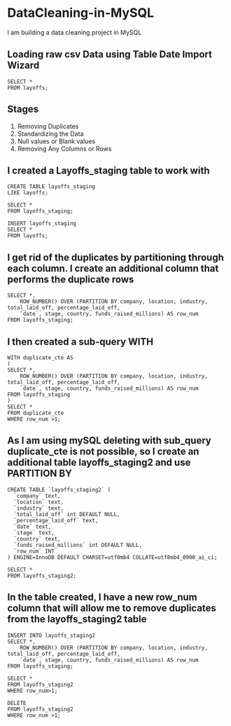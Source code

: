 # DataCleaning-in-MySQL
I am building a data cleaning project in MySQL

## Loading raw csv Data using Table Date Import Wizard

```
SELECT *
FROM layoffs;
```
## Stages 
  1. Removing Duplicates 
  2. Standardizing the Data 
  3. Null values or Blank values 
  4. Removing Any Columns or Rows

## I created a Layoffs_staging table to work with

```
CREATE TABLE layoffs_staging
LIKE layoffs;

SELECT *
FROM layoffs_staging;

INSERT layoffs_staging
SELECT *
FROM layoffs;
```
## I get rid of the duplicates by partitioning through each column. I create an additional column that performs the duplicate rows

```
SELECT *,
	ROW_NUMBER() OVER (PARTITION BY company, location, industry, total_laid_off, percentage_laid_off, 
    `date`, stage, country, funds_raised_millions) AS row_num
FROM layoffs_staging;
```

## I then created a sub-query WITH

```
WITH duplicate_cte AS 
(
SELECT *,
	ROW_NUMBER() OVER (PARTITION BY company, location, industry, total_laid_off, percentage_laid_off, 
    `date`, stage, country, funds_raised_millions) AS row_num
FROM layoffs_staging
)
SELECT *
FROM duplicate_cte
WHERE row_num >1;
```
## As I am using mySQL deleting with sub_query duplicate_cte is not possible, so I create an additional table layoffs_staging2 and use PARTITION BY 

```
CREATE TABLE `layoffs_staging2` (
  `company` text,
  `location` text,
  `industry` text,
  `total_laid_off` int DEFAULT NULL,
  `percentage_laid_off` text,
  `date` text,
  `stage` text,
  `country` text,
  `funds_raised_millions` int DEFAULT NULL,
  `row_num` INT
) ENGINE=InnoDB DEFAULT CHARSET=utf8mb4 COLLATE=utf8mb4_0900_ai_ci;

SELECT *
FROM layoffs_staging2;
```

## In the table created, I have a new row_num column that will allow me to remove duplicates from the layoffs_staging2 table

```
INSERT INTO layoffs_staging2
SELECT *,
	ROW_NUMBER() OVER (PARTITION BY company, location, industry, total_laid_off, percentage_laid_off, 
    `date`, stage, country, funds_raised_millions) AS row_num
FROM layoffs_staging;

SELECT *
FROM layoffs_staging2
WHERE row_num>1;

DELETE 
FROM layoffs_staging2
WHERE row_num >1;
```

##
